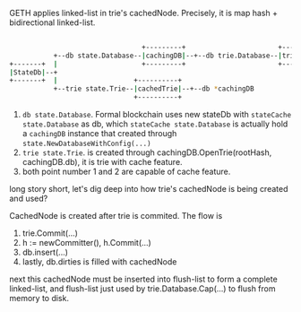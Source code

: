 GETH applies linked-list in trie's cachedNode. Precisely, it is map hash + bidirectional linked-list.

```sh  
                                  
                                 +---------+                       +-------------+
           +--db state.Database--|cachingDB|--+--db trie.Database--|trie.Database|
+-------+  |                     +---------+                       +-------------+
|StateDb|--+                                 
+-------+  |                   +----------+  
           +--trie state.Trie--|cachedTrie|--+--db *cachingDB
                               +----------+
```               

1) `db state.Database`. Formal blockchain uses new stateDb with `stateCache state.Database` as db, which `stateCache state.Database` is actually hold a `cachingDB` instance that created through `state.NewDatabaseWithConfig(...)`
2) `trie state.Trie`. is created through cachingDB.OpenTrie(rootHash, cachingDB.db), it is trie with cache feature.
3) both point number 1 and 2 are capable of cache feature.

long story short, let's dig deep into how trie's cachedNode is being created and used?

CachedNode is created after trie is commited. The flow is

1) trie.Commit(...)
2) h := newCommitter(), h.Commit(...)
3) db.insert(...)
4) lastly, db.dirties is filled with cachedNode

next this cachedNode must be inserted into flush-list to form a complete linked-list, and flush-list just used by trie.Database.Cap(...) to flush from memory to disk.

